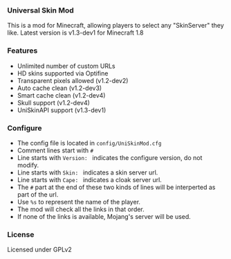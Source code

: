 ### Universal Skin Mod
This is a mod for Minecraft, allowing players to select any "SkinServer" they like.
Latest version is v1.3-dev1 for Minecraft 1.8

### Features

- Unlimited number of custom URLs
- HD skins supported via Optifine
- Transparent pixels allowed (v1.2-dev2)
- Auto cache clean (v1.2-dev3)
- Smart cache clean (v1.2-dev4)
- Skull support (v1.2-dev4)
- UniSkinAPI support (v1.3-dev1)

### Configure

- The config file is located in `config/UniSkinMod.cfg`
- Comment lines start with `#`
- Line starts with `Version: ` indicates the configure version, do not modify.
- Line starts with `Skin: ` indicates a skin server url.
- Line starts with `Cape: ` indicates a cloak server url.
- The `#` part at the end of these two kinds of lines will be interperted as part of the url.
- Use `%s` to represent the name of the player.
- The mod will check all the links in that order.
- If none of the links is available, Mojang's server will be used.

### License
Licensed under GPLv2

